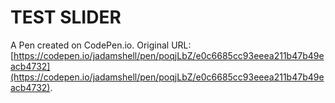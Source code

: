 # TEST SLIDER

A Pen created on CodePen.io. Original URL: [https://codepen.io/jadamshell/pen/poqjLbZ/e0c6685cc93eeea211b47b49eacb4732](https://codepen.io/jadamshell/pen/poqjLbZ/e0c6685cc93eeea211b47b49eacb4732).

